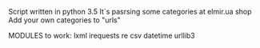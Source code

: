 Script written in python 3.5
It`s pasrsing  some categories at elmir.ua shop
Add your own categories to "urls"

MODULES to work:
lxml
irequests
re
csv
datetime
urllib3
